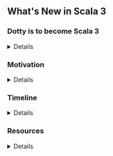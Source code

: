 ## What's New in Scala 3

### Dotty is to become Scala 3

<details>
<blockquote class="twitter-tweet" data-lang="en"><p lang="en" dir="ltr">It&#39;s official - Dotty will become Scala 3: <a href="https://t.co/XQ1IyiZbmc">https://t.co/XQ1IyiZbmc</a></p>&mdash; Martin Odersky (@odersky) <a href="https://twitter.com/odersky/status/987299855545655296?ref_src=twsrc%5Etfw">April 20, 2018</a></blockquote>
</details>

### Motivation

<details>
Scala 3 new features address four major concerns:

* Consistency - improve orthogonality and eliminate restrictions.
* Safety - enable precise domain modeling and safe refactoring.
* Ergonomics - support readable and concise code.
* Performance - remove performance penalties for high-level code.

http://dotty.epfl.ch/docs/reference/overview.html
</details>

### Timeline

<details>
Scala 2.13 is just around the corner.

Scala 2.14 is to be a stepping stone towards Scala 3.

scalafix to the rescue.
</details>

### Resources

<details>
<dl>
  <dt>Dependent Object Types paper</dt>
  <dd>http://lampwww.epfl.ch/~amin/dot/fool.pdf</dd>

  <dt>Design discussions</dt>
  <dd>https://contributors.scala-lang.org/c/language-design</dd>

  <dt>Code, Tickets and Pull Requests</dt>
  <dd>https://github.com/lampepfl/dotty/</dd>

  <dt>Ten Cool Things You Can Do With Scala 3 by John Pretty https://vimeo.com/295103410</dt>
  <dd>Not only Scala 3 overview but also a cool demo of the upcoming Fury build tool.</dd>
</dl>
</details>
